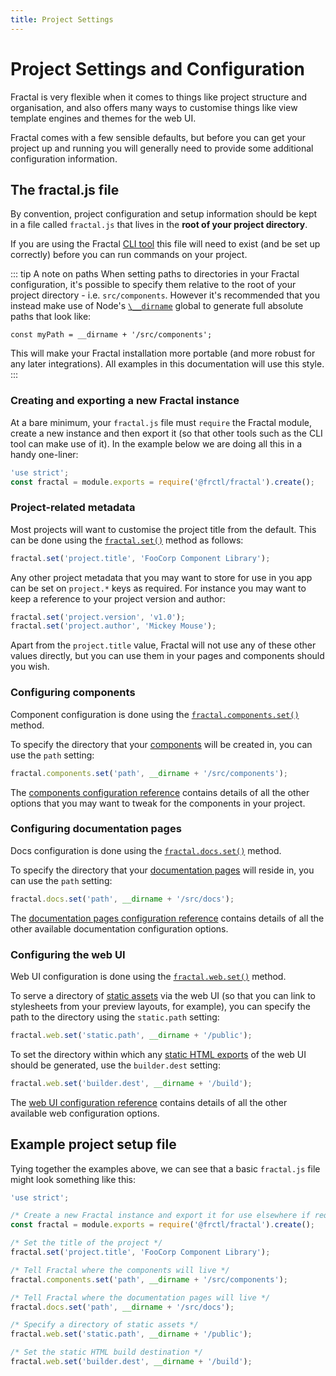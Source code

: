 ```yaml
---
title: Project Settings
---
```


# Project Settings and Configuration

Fractal is very flexible when it comes to things like project structure and organisation, and also offers many ways to customise things like view template engines and themes for the web UI.

Fractal comes with a few sensible defaults, but before you can get your project up and running you will generally need to provide some additional configuration information.

## The fractal.js file

By convention, project configuration and setup information should be kept in a file called `fractal.js` that lives in the **root of your project directory**.

If you are using the Fractal [CLI tool](./cli/) this file will need to exist (and be set up correctly) before you can run commands on your project.

::: tip A note on paths
When setting paths to directories in your Fractal configuration, it's possible to specify them relative to the root of your project directory - i.e. `src/components`. However it's recommended that you instead make use of Node's [`\__dirname`](https://nodejs.org/docs/latest/api/globals.html#globals_dirname) global to generate full absolute paths that look like:

`const myPath = __dirname + '/src/components';`

This will make your Fractal installation more portable (and more robust for any later integrations). All examples in this documentation will use this style.
:::

### Creating and exporting a new Fractal instance

At a bare minimum, your `fractal.js` file must `require` the Fractal module, create a new instance and then export it (so that other tools such as the CLI tool can make use of it). In the example below we are doing all this in a handy one-liner:

```js
'use strict';
const fractal = module.exports = require('@frctl/fractal').create();
```

### Project-related metadata

Most projects will want to customise the project title from the default. This can be done using the [`fractal.set()`](../api/endpoints/fractal.html#set-path-value) method as follows:

```js
fractal.set('project.title', 'FooCorp Component Library');
```

Any other project metadata that you may want to store for use in you app can be set on `project.*` keys as required. For instance you may want to keep a reference to your project version and author:

```js
fractal.set('project.version', 'v1.0');
fractal.set('project.author', 'Mickey Mouse');
```

Apart from the `project.title` value, Fractal will not use any of these other values directly, but you can use them in your pages and components should you wish.

### Configuring components

Component configuration is done using the [`fractal.components.set()`](../api/endpoints/fractal-components.html#set-path-value) method.

To specify the directory that your [components](./components/) will be created in, you can use the `path` setting:

```js
fractal.components.set('path', __dirname + '/src/components');
```

The [components configuration reference](./components/configuration-reference.md) contains details of all the other  options that you may want to tweak for the components in your project.


### Configuring documentation pages

Docs configuration is done using the [`fractal.docs.set()`](../api/endpoints/fractal-docs.html#set-path-value) method.

To specify the directory that your [documentation pages](./documentation/) will reside in, you can use the `path` setting:

```js
fractal.docs.set('path', __dirname + '/src/docs');
```

The [documentation pages configuration reference](./documentation/configuration-reference.html) contains details of all the other  available documentation configuration options.

### Configuring the web UI

Web UI configuration is done using the [`fractal.web.set()`](../api/endpoints/fractal-web.html#set-path-value) method.

To serve a directory of [static assets](./web/#static-assets) via the web UI (so that you can link to stylesheets from your preview layouts, for example), you can specify the path to the directory using the `static.path` setting:

```js
fractal.web.set('static.path', __dirname + '/public');
```

To set the directory within which any [static HTML exports](./web/exporting-static-html.html) of the web UI should be generated, use the `builder.dest` setting:

```js
fractal.web.set('builder.dest', __dirname + '/build');
```

The [web UI configuration reference](./web/configuration-reference.html) contains details of all the other available web configuration options.

## Example project setup file

Tying together the examples above, we can see that a basic `fractal.js` file might look something like this:

```js
'use strict';

/* Create a new Fractal instance and export it for use elsewhere if required */
const fractal = module.exports = require('@frctl/fractal').create();

/* Set the title of the project */
fractal.set('project.title', 'FooCorp Component Library');

/* Tell Fractal where the components will live */
fractal.components.set('path', __dirname + '/src/components');

/* Tell Fractal where the documentation pages will live */
fractal.docs.set('path', __dirname + '/src/docs');

/* Specify a directory of static assets */
fractal.web.set('static.path', __dirname + '/public');

/* Set the static HTML build destination */
fractal.web.set('builder.dest', __dirname + '/build');

```


<!-- ## Alternatives to using a fractal.js file for configuration

Whilst the standard fractal.js file works just fine, it's far from the only option. -->
